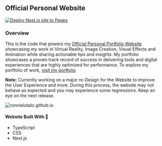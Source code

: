 ## Official Personal Website

[![Deploy Next.js site to Pages](https://github.com/RonnieLutalo/ronnielutalo.github.io/actions/workflows/nextjs-deployment.yaml/badge.svg)](https://github.com/RonnieLutalo/ronnielutalo.github.io/actions/workflows/nextjs-deployment.yaml)

### Overview

This is the code that powers my [Official Personal Portfolio Website](https://ronnielutalo.github.io) showcasing my work in Virtual Reality, Image Creation, Visual Effects and Animation while sharing actionable tips and insights. My portfolio showcases a proven track record of success in delivering tools and digital experiences that are highly optimized for performance. To explore my portfolio of work, [visit my portfolio](https://ronnielutalo.github.io/portfolio)

**Note:** Currently working on a major re-Design for the Website to improve the User Experience and more. During this process, the website may not behave as expected and you may experience some regressions. Keep an eye on the next release.

![ronnielutalo.github.io](https://ronnielutalo.github.io/favicon/large-og.jpg)

#### Website Built With 🚀

- TypeScript
- CSS
- Next.js
